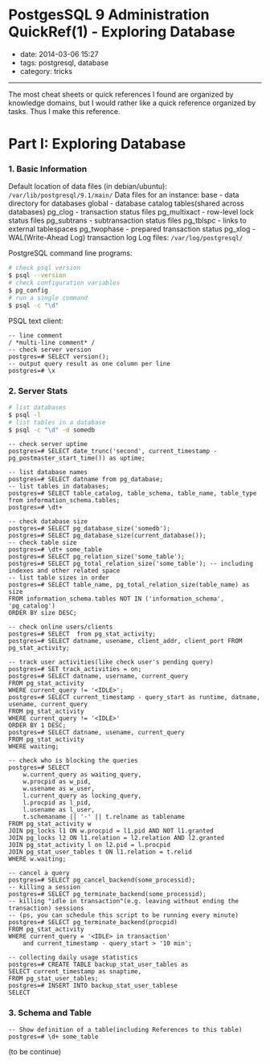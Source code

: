 # PostgesSQL 9 Administration QuickRef(1) - Exploring Database

- date: 2014-03-06 15:27
- tags: postgresql, database
- category: tricks

----------------------------
The most cheat sheets or quick references I found are organized by knowledge domains, but I would rather like a quick reference organized by tasks. Thus I make this reference.

# Part I: Exploring Database

### 1. Basic Information
Default location of data files (in debian/ubuntu): ```/var/lib/postgresql/9.1/main/```
Data files for an instance:
	base		-	data directory for databases 
	global		-	database catalog tables(shared across databases)
	pg_clog	- transaction status files
	pg_multixact	-	row-level lock status files
	pg_subtrans	-	subtransaction status files	
	pg_tblspc		-	links to external tablespaces
	pg_twophase	-	prepared transaction status
	pg_xlog		-	WAL(Write-Ahead Log) transaction log
Log files: ```/var/log/postgresql/```
	
 
PostgreSQL command line programs:

```bash
# check psql version
$ psql --version
# check configuration variables
$ pg_config
# run a single command
$ psql -c "\d"
```

PSQL text client:

```psql
-- line comment
/ *multi-line comment* /
-- check server version
postgres=# SELECT version();
-- output query result as one column per line
postgres=# \x
```

### 2. Server Stats

```bash
# list databases
$ psql -l
# list tables in a database
$ psql -c "\d" -d somedb
```

``` psql
-- check server uptime
postgres=# SELECT date_trunc('second', current_timestamp - pg_postmaster_start_time()) as uptime;

-- list database names
postgres=# SELECT datname from pg_database;
-- list tables in databases;
postgres=# SELECT table_catalog, table_schema, table_name, table_type from information_schema.tables;
postgres=# \dt+

-- check database size
postgres=# SELECT pg_database_size('somedb');
postgres=# SELECT pg_database_size(current_database());
-- check table size
postgres=# \dt+ some_table
postgres=# SELECT pg_relation_size('some_table');
postgres=# SELECT pg_total_relation_size('some_table'); -- including indexes and other related space
-- list table sizes in order
postgres=# SELECT table_name, pg_total_relation_size(table_name) as size
FROM information_schema.tables NOT IN ('information_schema', 'pg_catalog')
ORDER BY size DESC;

-- check online users/clients
postgres=# SELECT  from pg_stat_activity;
postgres=# SELECT datname, usename, client_addr, client_port FROM pg_stat_activity;

-- track user activities(like check user's pending query)
postgres=# SET track_activities = on;
postgres=# SELECT datname, username, current_query 
FROM pg_stat_activity 
WHERE current_query != '<IDLE>';
postgres=# SELECT current_timestamp - query_start as runtime, datname, usename, current_query 
FROM pg_stat_activity
WHERE current_query != '<IDLE>'
ORDER BY 1 DESC;
postgres=# SELECT datname, usename, current_query
FROM pg_stat_activity
WHERE waiting;

-- check who is blocking the queries
postgres=# SELECT 
	w.current_query as waiting_query,
	w.procpid as w_pid,
	w.usename as w_user,
	l.current_query as locking_query,
	l.procpid as l_pid,
	l.usename as l_user,
	t.schemaname || '-' || t.relname as tablename
FROM pg_stat_activity w
JOIN pg_locks l1 ON w.procpid = l1.pid AND NOT l1.granted
JOIN pg_locks l2 ON l1.relation = l2.relation AND l2.granted
JOIN pg_stat_activity l on l2.pid = l.procpid
JOIN pg_stat_user_tables t ON l1.relation = t.relid
WHERE w.waiting;

-- cancel a query
postgres=# SELECT pg_cancel_backend(some_processid);
-- killing a session
postgres=# SELECT pg_terminate_backend(some_processid);
-- killing "idle in transaction"(e.g. leaving without ending the transaction) sessions
-- (ps, you can schedule this script to be running every minute)
postgres=# SELECT pg_terminate_backend(procpid)
FROM pg_stat_activity
WHERE current_query = '<IDLE> in transaction'
	and current_timestamp - query_start > '10 min';

-- collecting daily usage statistics
postgres=# CREATE TABLE backup_stat_user_tables as 
SELECT current_timestamp as snaptime,
FROM pg_stat_user_tables;
postgres=# INSERT INTO backup_stat_user_tablese
SELECT 

```

### 3. Schema and Table 

```psql
-- Show definition of a table(including References to this table)
postgres=# \d+ some_table
```

(to be continue)
